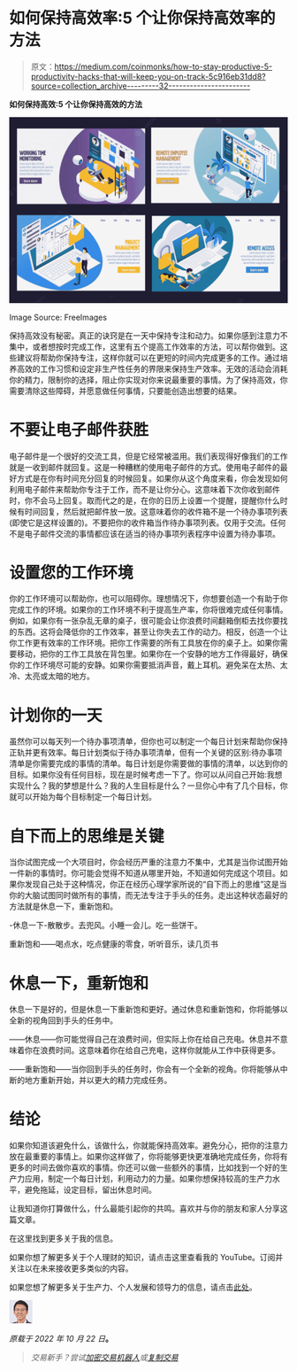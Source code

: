 # 如何保持高效率:5 个让你保持高效率的方法

> 原文：<https://medium.com/coinmonks/how-to-stay-productive-5-productivity-hacks-that-will-keep-you-on-track-5c916eb31dd8?source=collection_archive---------32----------------------->

**如何保持高效:5 个让你保持高效的方法**

![](img/dc87a1e20ea58c878ae815374384fbb4.png)

Image Source: FreeImages

保持高效没有秘密。真正的诀窍是在一天中保持专注和动力。如果你感到注意力不集中，或者想按时完成工作，这里有五个提高工作效率的方法，可以帮你做到。这些建议将帮助你保持专注，这样你就可以在更短的时间内完成更多的工作。通过培养高效的工作习惯和设定非生产性任务的界限来保持生产效率。无效的活动会消耗你的精力，限制你的选择，阻止你实现对你来说最重要的事情。为了保持高效，你需要清除这些障碍，并愿意做任何事情，只要能创造出想要的结果。

# 不要让电子邮件获胜

电子邮件是一个很好的交流工具，但是它经常被滥用。我们表现得好像我们的工作就是一收到邮件就回复。这是一种糟糕的使用电子邮件的方式。使用电子邮件的最好方式是在你有时间充分回复的时候回复。如果你从这个角度来看，你会发现如何利用电子邮件来帮助你专注于工作，而不是让你分心。这意味着下次你收到邮件时，你不会马上回复。取而代之的是，在你的日历上设置一个提醒，提醒你什么时候有时间回复，然后就把邮件放一放。这意味着你的收件箱不是一个待办事项列表(即使它是这样设置的)。不要把你的收件箱当作待办事项列表。仅用于交流。任何不是电子邮件交流的事情都应该在适当的待办事项列表程序中设置为待办事项。

# 设置您的工作环境

你的工作环境可以帮助你，也可以阻碍你。理想情况下，你想要创造一个有助于你完成工作的环境。如果你的工作环境不利于提高生产率，你将很难完成任何事情。例如，如果你有一张杂乱无章的桌子，很可能会让你浪费时间翻箱倒柜去找你要找的东西。这将会降低你的工作效率，甚至让你失去工作的动力。相反，创造一个让你工作更有效率的工作环境。把你工作需要的所有工具放在你的桌子上。如果你需要移动，把你的工作工具放在背包里。如果你在一个安静的地方工作得最好，确保你的工作环境尽可能的安静。如果你需要抵消声音，戴上耳机。避免呆在太热、太冷、太亮或太暗的地方。

# 计划你的一天

虽然你可以每天列一个待办事项清单，但你也可以制定一个每日计划来帮助你保持正轨并更有效率。每日计划类似于待办事项清单，但有一个关键的区别:待办事项清单是你需要完成的事情的清单。每日计划是你需要做的事情的清单，以达到你的目标。如果你没有任何目标，现在是时候考虑一下了。你可以从问自己开始:我想实现什么？我的梦想是什么？我的人生目标是什么？一旦你心中有了几个目标，你就可以开始为每个目标制定一个每日计划。

# 自下而上的思维是关键

当你试图完成一个大项目时，你会经历严重的注意力不集中，尤其是当你试图开始一件新的事情时。你可能会觉得不知道从哪里开始，不知道如何完成这个项目。如果你发现自己处于这种情况，你正在经历心理学家所说的“自下而上的思维”这是当你的大脑试图同时做所有的事情，而无法专注于手头的任务。走出这种状态最好的方法就是休息一下，重新饱和。

-休息一下-散散步。去兜风。小睡一会儿。吃一些饼干。

重新饱和——喝点水，吃点健康的零食，听听音乐，读几页书

# 休息一下，重新饱和

休息一下是好的，但是休息一下重新饱和更好。通过休息和重新饱和，你将能够以全新的视角回到手头的任务中。

——休息——你可能觉得自己在浪费时间，但实际上你在给自己充电。休息并不意味着你在浪费时间。这意味着你在给自己充电，这样你就能从工作中获得更多。

——重新饱和——当你回到手头的任务时，你会有一个全新的视角。你将能够从中断的地方重新开始，并以更大的精力完成任务。

# 结论

如果你知道该避免什么，该做什么，你就能保持高效率。避免分心，把你的注意力放在最重要的事情上。如果你这样做了，你将能够更快更准确地完成任务，你将有更多的时间去做你喜欢的事情。你还可以做一些额外的事情，比如找到一个好的生产力应用，制定一个每日计划，利用动力的力量。如果你想保持较高的生产力水平，避免拖延，设定目标，留出休息时间。

让我知道你打算做什么，什么最能引起你的共鸣。喜欢并与你的朋友和家人分享这篇文章。

在这里找到更多关于我的信息。

如果你想了解更多关于个人理财的知识，请点击这里查看我的 YouTube。订阅并关注以在未来接收更多类似的内容。

如果您想了解更多关于生产力、个人发展和领导力的信息，请点击[此处](https://2minutesliteracy.wordpress.com/category/personal-development/)。

![](img/ab70468ddd7aeb4156567f5a4aaa0030.png)

*原载于 2022 年 10 月 22 日*[](https://2minutesliteracy.wordpress.com/2022/10/22/how-to-stay-productive-5-productivity-hacks-that-will-keep-you-on-track/)**。**

> *交易新手？尝试[加密交易机器人](/coinmonks/crypto-trading-bot-c2ffce8acb2a)或[复制交易](/coinmonks/top-10-crypto-copy-trading-platforms-for-beginners-d0c37c7d698c)*